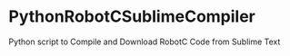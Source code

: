 PythonRobotCSublimeCompiler
===========================

Python script to Compile and Download RobotC Code from Sublime Text

